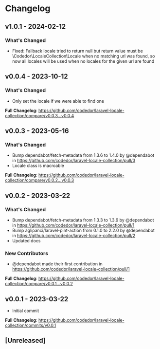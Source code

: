 # Changelog

## v1.0.1 - 2024-02-12

### What's Changed

- Fixed: Fallback locale tried to return null but return value must be \Codedor\LocaleCollection\Locale when no matching url was found, so now all locales will be used when no locales for the given url are found

## v0.0.4 - 2023-10-12

### What's Changed

- Only set the locale if we were able to find one

**Full Changelog**: https://github.com/codedor/laravel-locale-collection/compare/v0.0.3...v0.0.4

## v0.0.3 - 2023-05-16

### What's Changed

- Bump dependabot/fetch-metadata from 1.3.6 to 1.4.0 by @dependabot in https://github.com/codedor/laravel-locale-collection/pull/3
- Locale class is macroable

**Full Changelog**: https://github.com/codedor/laravel-locale-collection/compare/v0.0.2...v0.0.3

## v0.0.2 - 2023-03-22

### What's Changed

- Bump dependabot/fetch-metadata from 1.3.3 to 1.3.6 by @dependabot in https://github.com/codedor/laravel-locale-collection/pull/1
- Bump aglipanci/laravel-pint-action from 0.1.0 to 2.2.0 by @dependabot in https://github.com/codedor/laravel-locale-collection/pull/2
- Updated docs

### New Contributors

- @dependabot made their first contribution in https://github.com/codedor/laravel-locale-collection/pull/1

**Full Changelog**: https://github.com/codedor/laravel-locale-collection/compare/v0.0.1...v0.0.2

## v0.0.1 - 2023-03-22

- Initial commit

**Full Changelog**: https://github.com/codedor/laravel-locale-collection/commits/v0.0.1

## [Unreleased]
